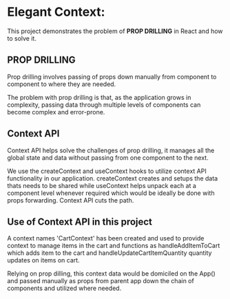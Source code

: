 # Elegant Context:

This project demonstrates the problem of <b>PROP DRILLING</b> in React and how to solve it.

## PROP DRILLING

Prop drilling involves passing of props down manually from component to component to where they
are needed.

The problem with prop drilling is that, as the application grows in complexity, 
passing data through multiple levels of components can become complex and error-prone.

## Context API 

Context API helps solve the challenges of prop drilling, it manages all the global state and data without passing
from one component to the next.

We use the createContext and useContext hooks to utilize context API functionality in our application.
createContext creates and setups the data thats needs to be shared while useContext helps unpack each at a component level 
whenever required which would be ideally be done with props forwarding. Context API cuts the path.


## Use of Context API in this project

A context names 'CartContext' has been created and used to provide context to manage items in the cart and functions as
handleAddItemToCart which adds item to the cart and handleUpdateCartItemQuantity quantity updates on items on cart.

Relying on prop dilling, this context data would be domiciled on the App() and passed manually as props from parent app down the chain
of components and utilized where needed.




